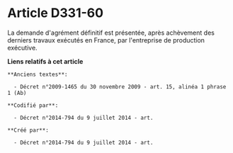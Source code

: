 # Article D331-60

La demande d'agrément définitif est présentée, après achèvement des derniers travaux exécutés en France, par l'entreprise de
production exécutive.

**Liens relatifs à cet article**

	**Anciens textes**:

	  - Décret n°2009-1465 du 30 novembre 2009 - art. 15, alinéa 1 phrase 1 (Ab)

	**Codifié par**:

	  - Décret n°2014-794 du 9 juillet 2014 - art.

	**Créé par**:

	  - Décret n°2014-794 du 9 juillet 2014 - art.
